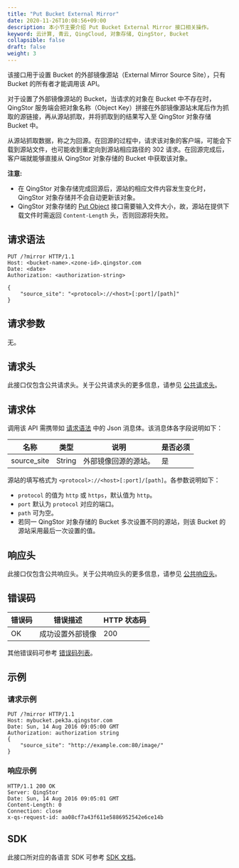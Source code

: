```yaml
---
title: "Put Bucket External Mirror"
date: 2020-11-26T10:08:56+09:00
description: 本小节主要介绍 Put Bucket External Mirror 接口相关操作。
keyword: 云计算, 青云, QingCloud, 对象存储, QingStor, Bucket
collapsible: false
draft: false
weight: 3
---
```


该接口用于设置 Bucket 的外部镜像源站（External Mirror Source Site），只有 Bucket 的所有者才能调用该 API。

对于设置了外部镜像源站的 Bucket，当请求的对象在 Bucket 中不存在时，QingStor 服务端会把对象名称（Object Key）拼接在外部镜像源站末尾后作为抓取的源链接，再从源站抓取，并将抓取到的结果写入至 QingStor 对象存储 Bucket 中。

从源站抓取数据，称之为回源。在回源的过程中，请求该对象的客户端，可能会下载到源站文件，也可能收到重定向到源站相应路径的 302 请求。在回源完成后，客户端就能够直接从 QingStor 对象存储的 Bucket 中获取该对象。

**注意:**
- 在 QingStor 对象存储完成回源后，源站的相应文件内容发生变化时，QingStor 对象存储并不会自动更新该对象。
- QingStor 对象存储的 [Put Object](/storage/object-storage/api/object/basic_opt/put/) 接口需要输入文件大小，故，源站在提供下载文件时需返回 `Content-Length` 头，否则回源将失败。

## 请求语法

```http
PUT /?mirror HTTP/1.1
Host: <bucket-name>.<zone-id>.qingstor.com
Date: <date>
Authorization: <authorization-string>

{
    "source_site": "<protocol>://<host>[:port]/[path]"
}
```

## 请求参数

无。

## 请求头

此接口仅包含公共请求头。关于公共请求头的更多信息，请参见 [公共请求头](/storage/object-storage/api/common_header/#请求头字段-request-header)。

## 请求体

调用该 API 需携带如 [请求语法](#请求语法) 中的 Json 消息体。该消息体各字段说明如下：

| 名称 | 类型 | 说明 | 是否必须 |
| --- | --- | --- | --- |
| source_site | String | 外部镜像回源的源站。 | 是 |

源站的填写格式为 `<protocol>://<host>[:port]/[path]`。各参数说明如下：

- `protocol` 的值为 `http` 或 `https`，默认值为 `http`。
- `port` 默认为 `protocol` 对应的端口。
- `path` 可为空。
- 若同一 QingStor 对象存储的 Bucket 多次设置不同的源站，则该 Bucket 的源站采用最后一次设置的值。

## 响应头

此接口仅包含公共响应头。关于公共响应头的更多信息，请参见 [公共响应头](/storage/object-storage/api/common_header/#响应头字段-response-header)。

## 错误码

| 错误码 | 错误描述 | HTTP 状态码 |
| --- | --- | --- |
| OK | 成功设置外部镜像 | 200 |

其他错误码可参考 [错误码列表](/storage/object-storage/api/error_code/#错误码列表)。

## 示例

### 请求示例

```http
PUT /?mirror HTTP/1.1
Host: mybucket.pek3a.qingstor.com
Date: Sun, 14 Aug 2016 09:05:00 GMT
Authorization: authorization string
{
    "source_site": "http://example.com:80/image/"
}
```

### 响应示例

```http
HTTP/1.1 200 OK
Server: QingStor
Date: Sun, 14 Aug 2016 09:05:01 GMT
Content-Length: 0
Connection: close
x-qs-request-id: aa08cf7a43f611e5886952542e6ce14b
```

## SDK

此接口所对应的各语言 SDK 可参考 [SDK 文档](/storage/object-storage/sdk/)。